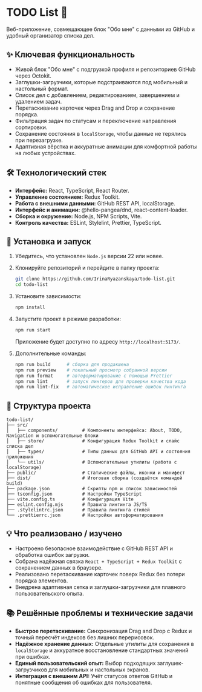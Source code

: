 # TODO List 📝

Веб-приложение, совмещающее блок "Обо мне" с данными из GitHub и удобный организатор списка дел.

## ✨ Ключевая функциональность

- Живой блок "Обо мне" с подгрузкой профиля и репозиториев GitHub через Octokit.
- Заглушки-загрузчики, которые подстраиваются под мобильный и настольный формат.
- Список дел с добавлением, редактированием, завершением и удалением задач.
- Перетаскивание карточек через Drag and Drop и сохранение порядка.
- Фильтрация задач по статусам и переключение направления сортировки.
- Сохранение состояния в `localStorage`, чтобы данные не терялись при перезагрузке.
- Адаптивная вёрстка и аккуратные анимации для комфортной работы на любых устройствах.

## 🛠️ Технологический стек

- **Интерфейс:** React, TypeScript, React Router.
- **Управление состоянием:** Redux Toolkit.
- **Работа с внешними данными:** GitHub REST API, localStorage.
- **Интерфейс и анимации:** @hello-pangea/dnd, react-content-loader.
- **Сборка и окружение:** Node.js, NPM Scripts, Vite.
- **Контроль качества:** ESLint, Stylelint, Prettier, TypeScript.

## 🚀 Установка и запуск

1. Убедитесь, что установлен `Node.js` версии 22 или новее.

2. Клонируйте репозиторий и перейдите в папку проекта:

   ```bash
   git clone https://github.com/IrinaRyazanskaya/todo-list.git
   cd todo-list
   ```

3. Установите зависимости:

   ```bash
   npm install
   ```

4. Запустите проект в режиме разработки:

   ```bash
   npm run start
   ```

   Приложение будет доступно по адресу `http://localhost:5173/`.

5. Дополнительные команды:

   ```bash
   npm run build      # сборка для продакшена
   npm run preview    # локальный просмотр собранной версии
   npm run format     # автоформатирование с помощью Prettier
   npm run lint       # запуск линтеров для проверки качества кода
   npm run lint-fix   # автоматическое исправление ошибок линтинга
   ```

## 📂 Структура проекта

```text
todo-list/
├── src/
│   ├── components/         # Компоненты интерфейса: About, TODO, Navigation и вспомогательные блоки
│   ├── store/              # Конфигурация Redux Toolkit и слайс списка дел
│   ├── types/              # Типы данных для GitHub API и состояния приложения
│   └── utils/              # Вспомогательные утилиты (работа с localStorage)
├── public/                 # Статические файлы, иконки и манифест
├── dist/                   # Итоговая сборка (создаётся командой build)
├── package.json            # Скрипты npm и список зависимостей
├── tsconfig.json           # Настройки TypeScript
├── vite.config.ts          # Конфигурация Vite
├── eslint.config.mjs       # Правила линтинга JS/TS
├── .stylelintrc.json       # Правила линтинга стилей
└── .prettierrc.json        # Настройки автоформатирования
```

## 💡 Что реализовано / изучено

- Настроено безопасное взаимодействие с GitHub REST API и обработка ошибок загрузки.
- Собрана надёжная связка `React + TypeScript + Redux Toolkit` с сохранением данных в браузере.
- Реализовано перетаскивание карточек поверх Redux без потери порядка элементов.
- Внедрена адаптивная сетка и заглушки-загрузчики для плавного пользовательского опыта.

## 📚 Решённые проблемы и технические задачи

- **Быстрое перетаскивание:** Синхронизация Drag and Drop с Redux и точный пересчёт индексов без
  лишних перерисовок.
- **Надёжное хранение данных:** Отдельные утилиты для сохранения в `localStorage` и аккуратное
  восстановление стандартных значений при ошибках.
- **Единый пользовательский опыт:** Выбор подходящих заглушек-загрузчиков для мобильных и настольных
  экранов.
- **Интеграция с внешним API:** Учёт статусов ответов GitHub и понятные сообщения об ошибках для
  пользователя.
